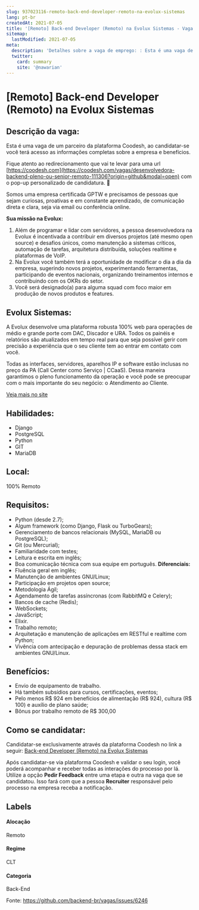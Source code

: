```yaml
---
slug: 937023116-remoto-back-end-developer-remoto-na-evolux-sistemas
lang: pt-br
createdAt: 2021-07-05
title: '[Remoto] Back-end Developer (Remoto) na Evolux Sistemas - Vaga de Emprego'
sitemap:
  lastModified: 2021-07-05
meta:
  description: 'Detalhes sobre a vaga de emprego: : Esta é uma vaga de um parceiro da plataforma Coodesh, ao candidatar-se você terá acesso as informações completas sobre a empresa e benefícios.  Fique atento ao redirecionamento que vai te levar para uma url [https://coodesh.com](https://coodesh.com/vagas/desenvolvedora-backend-pleno-ou-senior-remoto-111306?origin=github&modal=open) com o pop-up personalizado de candidatura. 👋 <p>Somos uma empresa certificada GPTW e precisamos de pessoas que sejam curiosas, proativas e em constante aprendizado, de comunicação direta e clara, seja via email ou conferência online.</p> <p><strong>Sua missão na Evolux: </strong></p> <ol> <li>Além de programar e lidar com servidores, a pessoa desenvolvedora na Evolux é incentivada a contribuir em diversos projetos (até mesmo open source) e desafios únicos, como manutenção a sistemas críticos, automação de tarefas, arquitetura distribuída, soluções realtime e plataformas de VoIP.</li> <li>Na Evolux você também terá a oportunidade de modificar o dia a dia da empresa, sugerindo novos projetos, experimentando ferramentas, participando de eventos nacionais, organizando treinamentos internos e contribuindo com os OKRs do setor.</li> <li>Você será designado(a) para alguma squad com foco maior em produção de novos produtos e features.</li> </ol>'
  twitter:
    card: summary
    site: '@nawarian'
---
```


# [Remoto] Back-end Developer (Remoto) na Evolux Sistemas

## Descrição da vaga: 
Esta é uma vaga de um parceiro da plataforma Coodesh, ao candidatar-se você terá acesso as informações completas sobre a empresa e benefícios.


Fique atento ao redirecionamento que vai te levar para uma url [https://coodesh.com](https://coodesh.com/vagas/desenvolvedora-backend-pleno-ou-senior-remoto-111306?origin=github&modal=open) com o pop-up personalizado de candidatura. 👋
<p>Somos uma empresa certificada GPTW e precisamos de pessoas que sejam curiosas, proativas e em constante aprendizado, de comunicação direta e clara, seja via email ou conferência online.</p>
<p><strong>Sua missão na Evolux: </strong></p>
<ol>
<li>Além de programar e lidar com servidores, a pessoa desenvolvedora na Evolux é incentivada a contribuir em diversos projetos (até mesmo open source) e desafios únicos, como manutenção a sistemas críticos, automação de tarefas, arquitetura distribuída, soluções realtime e plataformas de VoIP.</li>
<li>Na Evolux você também terá a oportunidade de modificar o dia a dia da empresa, sugerindo novos projetos, experimentando ferramentas, participando de eventos nacionais, organizando treinamentos internos e contribuindo com os OKRs do setor.</li>
<li>Você será designado(a) para alguma squad com foco maior em produção de novos produtos e features.</li>
</ol>

## Evolux Sistemas: 
 <p>A Evolux desenvolve uma plataforma robusta 100% web para operações de médio e grande porte com DAC, Discador e URA. Todos os painéis e relatórios são atualizados em tempo real para que seja possível gerir com precisão a experiência que o seu cliente tem ao entrar em contato com você.&nbsp;</p>
<p>Todas as interfaces, servidores, aparelhos IP e software estão inclusas no preço da PA (Call Center como Serviço | CCaaS). Dessa maneira garantimos o pleno funcionamento da operação e você pode se preocupar com o mais importante do seu negócio: o Atendimento ao Cliente.</p><a href='https://coodesh.com/empresas/evolux-sistemas'>Veja mais no site</a>

 ## Habilidades: 
 - Django 
- PostgreSQL 
- Python 
- GIT 
- MariaDB
## Local: 
 100% Remoto
## Requisitos: 
 - Python (desde 2.7); 
- Algum framework (como Django, Flask ou TurboGears); 
- Gerenciamento de bancos relacionais (MySQL, MariaDB ou PostgreSQL); 
- Git (ou Mercurial); 
- Familiaridade com testes; 
- Leitura e escrita em inglês; 
- Boa comunicação técnica com sua equipe em português.
**Diferenciais:** 
 - Fluência geral em inglês; 
- Manutenção de ambientes GNU/Linux; 
- Participação em projetos open source;  
- Metodologia Ágil; 
- Agendamento de tarefas assíncronas (com RabbitMQ e Celery); 
- Bancos de cache (Redis); 
- WebSockets; 
- JavaScript; 
- Elixir. 
- Trabalho remoto; 
- Arquitetação e manutenção de aplicações em RESTful e realtime com Python; 
- Vivência com antecipação e depuração de problemas dessa stack em ambientes GNU/Linux.
## Benefícios: 
 - Envio de equipamento de trabalho. 
- Há também subsídios para cursos, certificações, eventos; 
- Pelo menos R$ 924 em benefícios de alimentação (R$ 924), cultura (R$ 100) e auxílio de plano saúde; 
- Bônus por trabalho remoto de R$ 300,00
## Como se candidatar:
Candidatar-se exclusivamente através da plataforma Coodesh no link a seguir: [Back-end Developer (Remoto) na Evolux Sistemas](https://coodesh.com/vagas/desenvolvedora-backend-pleno-ou-senior-remoto-111306?origin=github&modal=open)


Após candidatar-se via plataforma Coodesh e validar o seu login, você poderá acompanhar e receber todas as interações do processo por lá. Utilize a opção <b>Pedir Feedback</b> entre uma etapa e outra na vaga que se candidatou. Isso fará com que a pessoa <b>Recruiter</b> responsável pelo processo na empresa receba a notificação.
## Labels
#### Alocação
Remoto
#### Regime
CLT
#### Categoria
Back-End

Fonte: https://github.com/backend-br/vagas/issues/6246